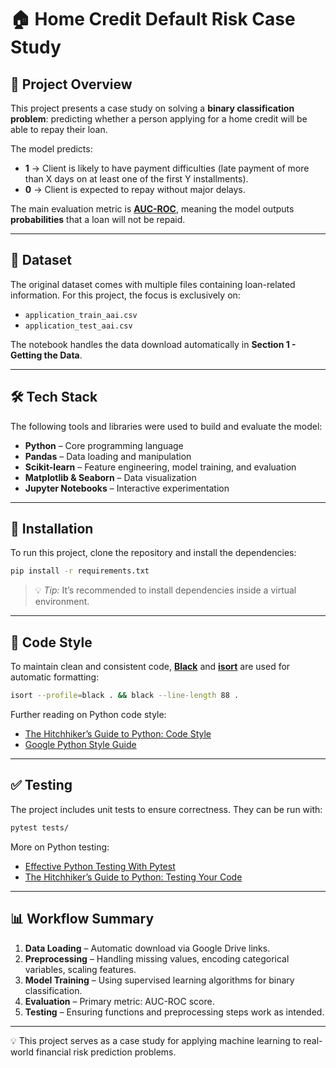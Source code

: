 # 🏠 Home Credit Default Risk Case Study

## 📌 Project Overview

This project presents a case study on solving a **binary classification problem**: predicting whether a person applying for a home credit will be able to repay their loan.

The model predicts:
- **1** → Client is likely to have payment difficulties (late payment of more than X days on at least one of the first Y installments).
- **0** → Client is expected to repay without major delays.

The main evaluation metric is **[AUC-ROC](https://developers.google.com/machine-learning/crash-course/classification/roc-and-auc?hl=es_419)**, meaning the model outputs **probabilities** that a loan will not be repaid.

---

## 📂 Dataset

The original dataset comes with multiple files containing loan-related information.
For this project, the focus is exclusively on:

- `application_train_aai.csv`
- `application_test_aai.csv`

The notebook handles the data download automatically in **Section 1 - Getting the Data**.

---

## 🛠 Tech Stack

The following tools and libraries were used to build and evaluate the model:

- **Python** – Core programming language
- **Pandas** – Data loading and manipulation
- **Scikit-learn** – Feature engineering, model training, and evaluation
- **Matplotlib & Seaborn** – Data visualization
- **Jupyter Notebooks** – Interactive experimentation

---

## 🚀 Installation

To run this project, clone the repository and install the dependencies:

```bash
pip install -r requirements.txt
```

> 💡 *Tip:* It’s recommended to install dependencies inside a virtual environment.

---

## 🧹 Code Style

To maintain clean and consistent code, **[Black](https://black.readthedocs.io/)** and **[isort](https://pycqa.github.io/isort/)** are used for automatic formatting:

```bash
isort --profile=black . && black --line-length 88 .
```

Further reading on Python code style:

* [The Hitchhiker’s Guide to Python: Code Style](https://docs.python-guide.org/writing/style/)
* [Google Python Style Guide](https://google.github.io/styleguide/pyguide.html)

---

## ✅ Testing

The project includes unit tests to ensure correctness. They can be run with:

```bash
pytest tests/
```

More on Python testing:

* [Effective Python Testing With Pytest](https://realpython.com/pytest-python-testing/)
* [The Hitchhiker’s Guide to Python: Testing Your Code](https://docs.python-guide.org/writing/tests/)

---

## 📊 Workflow Summary

1. **Data Loading** – Automatic download via Google Drive links.
2. **Preprocessing** – Handling missing values, encoding categorical variables, scaling features.
3. **Model Training** – Using supervised learning algorithms for binary classification.
4. **Evaluation** – Primary metric: AUC-ROC score.
5. **Testing** – Ensuring functions and preprocessing steps work as intended.

---

💡 This project serves as a case study for applying machine learning to real-world financial risk prediction problems.
